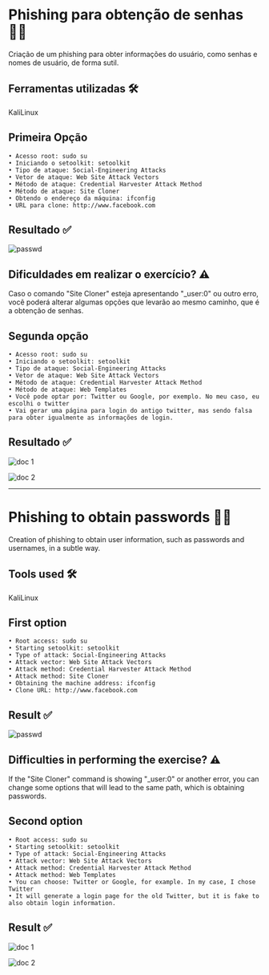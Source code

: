 
# Phishing para obtenção de senhas 🥷🏼

Criação de um phishing para obter informações do usuário, como senhas e nomes de usuário, de forma sutil. 

## Ferramentas utilizadas 🛠️
KaliLinux


## Primeira Opção

    • Acesso root: sudo su
    • Iniciando o setoolkit: setoolkit
    • Tipo de ataque: Social-Engineering Attacks
    • Vetor de ataque: Web Site Attack Vectors
    • Método de ataque: Credential Harvester Attack Method 
    • Método de ataque: Site Cloner
    • Obtendo o endereço da máquina: ifconfig
    • URL para clone: http://www.facebook.com

## Resultado ✅

![passwd](https://github.com/thesbita/Phishing/assets/92993157/a0272096-184a-40fc-8d74-f545abab2744)

## Dificuldades em realizar o exercício? ⚠️

Caso o comando "Site Cloner" esteja apresentando "_user:0" ou outro erro, você poderá alterar algumas opções que levarão ao mesmo caminho, que é a obtenção de senhas. 

## Segunda opção 

    • Acesso root: sudo su
    • Iniciando o setoolkit: setoolkit
    • Tipo de ataque: Social-Engineering Attacks
    • Vetor de ataque: Web Site Attack Vectors
    • Método de ataque: Credential Harvester Attack Method 
    • Método de ataque: Web Templates
    • Você pode optar por: Twitter ou Google, por exemplo. No meu caso, eu escolhi o twitter
    • Vai gerar uma página para login do antigo twitter, mas sendo falsa para obter igualmente as informações de login.

## Resultado ✅

![doc 1](https://github.com/thesbita/Phishing/assets/92993157/ba2493c7-facc-4861-8440-4bb64a872001)

![doc 2](https://github.com/thesbita/Phishing/assets/92993157/7b764faa-6375-462f-8e26-70e86c36b70d)

____________________________________________________________________

# Phishing to obtain passwords 🥷🏼

Creation of phishing to obtain user information, such as passwords and usernames, in a subtle way.

## Tools used 🛠️
KaliLinux


## First option

    • Root access: sudo su
    • Starting setoolkit: setoolkit
    • Type of attack: Social-Engineering Attacks
    • Attack vector: Web Site Attack Vectors
    • Attack method: Credential Harvester Attack Method
    • Attack method: Site Cloner
    • Obtaining the machine address: ifconfig
    • Clone URL: http://www.facebook.com

## Result ✅

![passwd](https://github.com/thesbita/Phishing/assets/92993157/a0272096-184a-40fc-8d74-f545abab2744)


## Difficulties in performing the exercise? ⚠️

If the "Site Cloner" command is showing "_user:0" or another error, you can change some options that will lead to the same path, which is obtaining passwords.

## Second option

    • Root access: sudo su
    • Starting setoolkit: setoolkit
    • Type of attack: Social-Engineering Attacks
    • Attack vector: Web Site Attack Vectors
    • Attack method: Credential Harvester Attack Method
    • Attack method: Web Templates
    • You can choose: Twitter or Google, for example. In my case, I chose Twitter
    • It will generate a login page for the old Twitter, but it is fake to also obtain login information.

## Result ✅

![doc 1](https://github.com/thesbita/Phishing/assets/92993157/ba2493c7-facc-4861-8440-4bb64a872001)

![doc 2](https://github.com/thesbita/Phishing/assets/92993157/7b764faa-6375-462f-8e26-70e86c36b70d)






